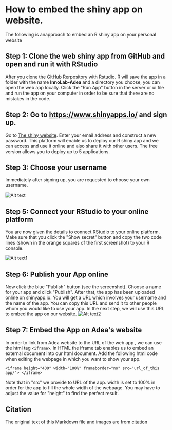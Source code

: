 # How to embed the shiny app on website.

The following is anapproach to embed an R shiny app on your personal website


## Step 1: Clone the web shiny app from GitHub and open and run it with RStudio

After you clone the GitHub Rerpository with Rstudio. R will save the app in a folder with the name **InnoLab-Adea** and a directory you choose, you can open the web app locally. Click the "Run App" button in the server or ui file and run the app on your computer in order to be sure that there are no mistakes in the code.


## Step 2: Go to https://www.shinyapps.io/ and sign up.

Go to [The shiny website](https://www.shinyapps.io/). Enter your email address and construct a new password. This platform will enable us to deploy our R shiny app and we can access and use it online and also share it with other users. The free version allows you to deploy up to 5 applications.


## Step 3: Choose your username

Immediately after signing up, you are requested to choose your own username.


![Alt text](https://datasciencegenie.com/wp-content/uploads/2020/09/username-edited-1024x576.png)


## Step 5: Connect your RStudio to your online platform

You are now given the details to connect RStudio to your online platform. Make sure that you click the "Show secret" button and copy the two code lines (shown in the orange squares of the first screenshot) to your R console.


![Alt text1](https://datasciencegenie.com/wp-content/uploads/2020/09/rsconnect-edited-2-1024x576.png)


## Step 6: Publish your App online

Now click the blue "Publish" button (see the screenshot). Choose a name for your app and click "Publish". After that, the app has been uploaded online on shinyapp.io. You will get a URL which involves your username and the name of the app. You can copy this URL and send it to other people whom you would like to use your app. In the next step, we will use this URL to embed the app on our website.
![Alt text2](https://datasciencegenie.com/wp-content/uploads/2020/09/publish-edited-1024x576.png)

## Step 7: Embed the App on Adea's website
In order to link from Adea website to the URL of the web app , we can use the html tag `<iframe>`. In HTML the iframe tab enables us to embed an external document into our html document. Add the following html code when editing the webpage in which you want to show your app.
```
<iframe height="400" width="100%" frameborder="no" src="url_of_this app/"> </iframe>
```
Note that in "src" we provide to URL of the app. width is set to 100% in order for the app to fill the whole width of the webpage. You may have to adjust the value for "height" to find the perfect result.


## Citation
The original text of this Markdown file and images are from [citation](https://datasciencegenie.com/how-to-embed-a-shiny-app-on-website/)